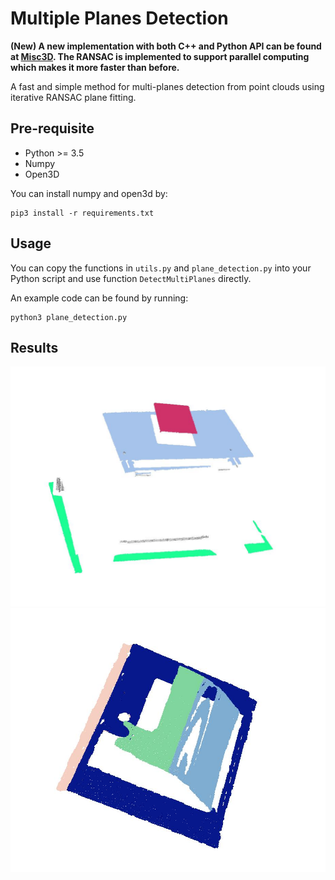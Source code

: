 # Multiple Planes Detection

**(New) A new implementation with both C++ and Python API can be found at  [Misc3D](https://github.com/yuecideng/Misc3D). The RANSAC is implemented to support parallel computing which makes it more faster than before.**

A fast and simple method for multi-planes detection from point clouds using iterative RANSAC plane fitting.

## Pre-requisite
- Python >= 3.5
- Numpy
- Open3D

You can install numpy and open3d by:
```
pip3 install -r requirements.txt
```

## Usage
You can copy the functions in `utils.py` and `plane_detection.py` into your Python script and use function `DetectMultiPlanes` directly.

An example code can be found by running:
```
python3 plane_detection.py
```

## Results
<img src="Data/result1.jpg" width="800">
<img src="Data/result2.jpg" width="800">
